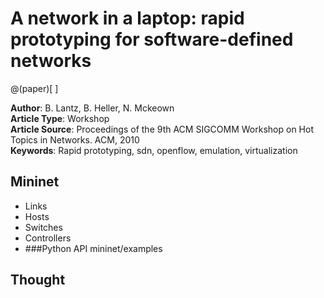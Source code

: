 
# A network in a laptop: rapid prototyping for software-defined networks

@(paper)[ ]

**Author**: B. Lantz, B. Heller, N. Mckeown              
**Article Type**: Workshop        
**Article Source**: Proceedings of the 9th ACM SIGCOMM Workshop on Hot Topics in Networks. ACM, 2010                      
**Keywords**: Rapid prototyping, sdn, openflow, emulation, virtualization 

## Mininet

+ Links
+ Hosts
+ Switches
+ Controllers
+	###Python API
	mininet/examples


## Thought








